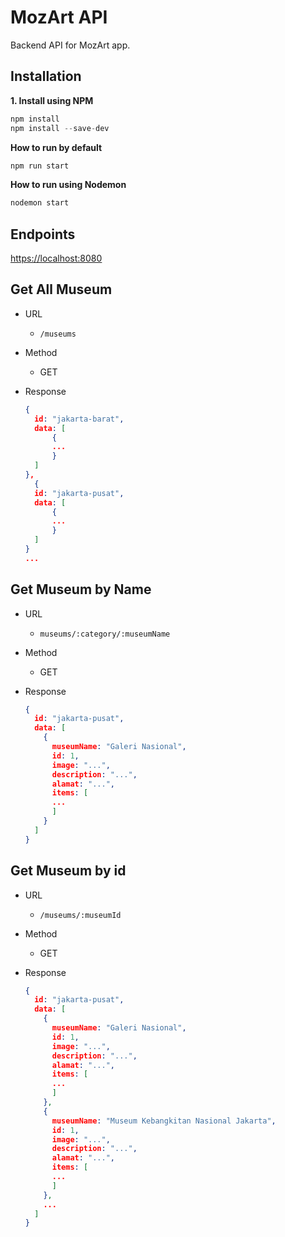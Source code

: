 # MozArt API
Backend API for MozArt app.

## Installation
**1. Install using NPM**
```javascript
npm install
npm install --save-dev
```

**How to run by default**
```javascript
npm run start
```
**How to run using Nodemon**
```javascript
nodemon start
```

## Endpoints
[https://localhost:8080](http://localhost:8080)

## Get All Museum
- URL
    - `/museums`

- Method
    - GET

- Response
    ```json
  {
      id: "jakarta-barat",
      data: [
          {
          ...
          }
      ]
    },
      {
      id: "jakarta-pusat",
      data: [
          {
          ...
          }
      ]
    }
    ...
    ```

## Get Museum by Name
- URL
    - `museums/:category/:museumName`

- Method
    - GET

- Response
    ```json
    {
      id: "jakarta-pusat",
      data: [
        {
          museumName: "Galeri Nasional",
          id: 1,
          image: "...",
          description: "...",
          alamat: "...",
          items: [
          ...
          ]
        }
      ]
    }
    ```

## Get Museum by id
- URL
    - `/museums/:museumId`

- Method
    - GET

- Response
    ```json
    {
      id: "jakarta-pusat",
      data: [
        {
          museumName: "Galeri Nasional",
          id: 1,
          image: "...",
          description: "...",
          alamat: "...",
          items: [
          ...
          ]
        },
        {
          museumName: "Museum Kebangkitan Nasional Jakarta",
          id: 1,
          image: "...",
          description: "...",
          alamat: "...",
          items: [
          ...
          ]
        },
        ...
      ]
    }
    ```
